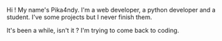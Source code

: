 Hi ! My name's Pika4ndy. I'm a web developer, a python developer and a student. I've some projects but I never finish them.

It's been a while, isn't it ?
I'm trying to come back to coding.
